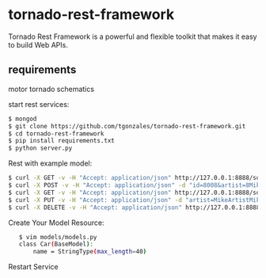 tornado-rest-framework
======================

Tornado Rest Framework is a powerful and flexible toolkit that makes it easy to build Web APIs.

requirements
------------
motor
tornado
schematics

start rest services:
```sh
$ mongod
$ git clone https://github.com/tgonzales/tornado-rest-framework.git
$ cd tornado-rest-framework
$ pip install requirements.txt
$ python server.py
```
Rest with example model:
```sh
$ curl -X GET -v -H "Accept: application/json" http://127.0.0.1:8888/song/?id=2002
$ curl -X POST -v -H "Accept: application/json" -d "id=8008&artist=8MikeArtistMike&song=8SongToSongSong&rank=8001" http://127.0.0.1:8888/song/
$ curl -X GET -v -H "Accept: application/json" http://127.0.0.1:8888/song/8888d58dd1e5ba35fc062788/?id=2002
$ curl -X PUT -v -H "Accept: application/json" -d "artist=MikeArtistMike&song=SongToSongSong&rank=1021" http://127.0.0.1:8888/song/?id=2002
$ curl -X DELETE -v -H "Accept: application/json" http://127.0.0.1:8888/song/8888d58dd1e5ba35fc062788/?id=2002
```
   
Create Your Model Resource:
```sh
   $ vim models/models.py
   class Car(BaseModel):
       name = StringType(max_length=40)
```
Restart Service
